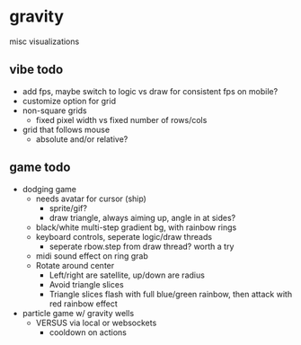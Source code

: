 # gravity

misc visualizations

## vibe todo
- add fps, maybe switch to logic vs draw for consistent fps on mobile?
- customize option for grid
- non-square grids
  - fixed pixel width vs fixed number of rows/cols
- grid that follows mouse
  - absolute and/or relative?

## game todo
- dodging game
  - needs avatar for cursor (ship)
    - sprite/gif?
    - draw triangle, always aiming up, angle in at sides?
  - black/white multi-step gradient bg, with rainbow rings
  - keyboard controls, seperate logic/draw threads
    - seperate rbow.step from draw thread? worth a try
  - midi sound effect on ring grab
  - Rotate around center
    - Left/right are satellite, up/down are  radius
    - Avoid triangle slices
    - Triangle slices flash with full blue/green rainbow, then attack with red rainbow effect
- particle game w/ gravity wells
  - VERSUS via local or websockets
    - cooldown on actions
